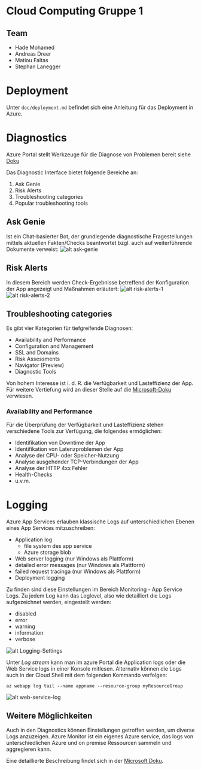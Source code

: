 # Cloud Computing Gruppe 1

## Team

- Hade Mohamed
- Andreas Dreer
- Matiou Faltas
- Stephan Lanegger

# Deployment

Unter `doc/deployment.md` befindet sich eine Anleitung für das Deployment in Azure.

# Diagnostics

Azure Portal stellt Werkzeuge für die Diagnose von Problemen bereit siehe [Doku](https://learn.microsoft.com/en-us/azure/app-service/overview-diagnostics)

Das Diagnostic Interface bietet folgende Bereiche an:

1. Ask Genie
2. Risk Alerts
3. Troubleshooting categories
4. Popular troubleshooting tools

## Ask Genie

Ist ein Chat-basierter Bot, der grundlegende diagnostische Fragestellungen mittels aktuellen Fakten/Checks beantwortet bzgl. auch auf weiterführende Dokumente verweist:
![alt ask-genie](./doc/images/diagnostics/ask-genie.png)

## Risk Alerts

In diesem Bereich werden Check-Ergebnisse betreffend der Konfiguration der App angezeigt und Maßnahmen erläutert:
![alt risk-alerts-1](./doc/images/diagnostics/risk-alerts-1.png)
![alt risk-alerts-2](./doc/images/diagnostics/risk-alerts-2.png)

## Troubleshooting categories

Es gibt vier Kategorien für tiefgreifende Diagnosen:

- Availability and Performance
- Configuration and Management
- SSL and Domains
- Risk Assessments
- Navigator (Preview)
- Diagnostic Tools

Von hohem Interesse ist i. d. R. die Verfügbarkeit und Lasteffizienz der App. Für weitere Vertiefung wird an dieser Stelle auf die [Microsoft-Doku](https://learn.microsoft.com/en-us/azure/app-service/overview-diagnostics) verwiesen.

### Availability and Performance

Für die Überprüfung der Verfügbarkeit und Lasteffizienz stehen verschiedene Tools zur Verfügung, die folgendes ermöglichen:

- Identifikation von Downtime der App
- Identifikation von Latenzproblemen der App
- Analyse der CPU- oder Speicher-Nutzung
- Analyse ausgehender TCP-Verbindungen der App
- Analyse der HTTP 4xx Fehler
- Health-Checks
- u.v.m.


# Logging

Azure App Services erlauben klassische Logs auf unterschiedlichen Ebenen eines App Services mitzuschreiben: 

  * Application log
    * file system des app service
    * Azure storage blob
  * Web server logging (nur Windows als Plattform)
  * detailed error messages (nur Windows als Plattform)
  * failed request tracinga (nur Windows als Plattform)
  * Deployment logging


Zu finden sind diese Einstellungen im Bereich Monitoring - App Service Logs. 
Zu jedem Log kann das Loglevel, also wie detailliert die Logs aufgezeichnet werden, eingestellt werden:

  * disabled
  * error
  * warning
  * information
  * verbose

![alt Logging-Settings](.doc/images/logging/log-settings.jpg)

Unter _Log stream_ kann man im azure Portal die Application logs oder die Web Service logs in einer Konsole mitlesen. Alternativ können die Logs auch in der Cloud Shell mit dem folgenden Kommando verfolgen:

```CloudShell
az webapp log tail --name appname --resource-group myResourceGroup
```

![alt web-service-log](.doc/images/logging/webserver-log.jpg)

## Weitere Möglichkeiten 

Auch in den Diagnostics können Einstellungen getroffen werden, um diverse Logs anzuzeigen. 
Azure Monitor ist ein eigenes Azure service, das logs von unterschiedlichen Azure und on premise Ressourcen sammeln und aggregieren kann. 

Eine detaillierte Beschreibung findet sich in der [Microsoft Doku](https://learn.microsoft.com/en-us/azure/app-service/troubleshoot-diagnostic-logs).
